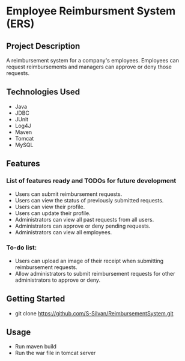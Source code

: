 # Employee Reimbursment System (ERS)

## Project Description
A reimbursement system for a company's employees. Employees can request reimbursements and managers can approve or deny those requests.

## Technologies Used
* Java
* JDBC
* JUnit
* Log4J
* Maven
* Tomcat
* MySQL

## Features
### List of features ready and TODOs for future development
* Users can submit reimbursement requests.
* Users can view the status of previously submitted requests.
* Users can view their profile.
* Users can update their profile.
* Administrators can view all past requests from all users.
* Administrators can approve or deny pending requests.
* Administrators can view all employees.

### To-do list:
* Users can upload an image of their receipt when submitting reimbursement requests.
* Allow administrators to submit reimbursement requests for other administrators to approve or deny.

## Getting Started
- git clone https://github.com/S-Silvan/ReimbursementSystem.git

## Usage
- Run maven build
- Run the war file in tomcat server
